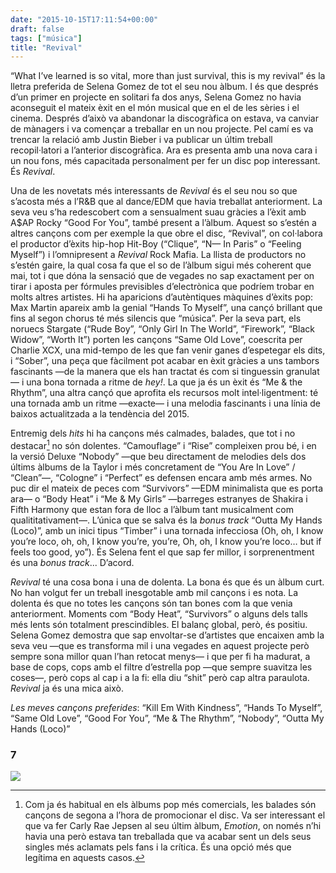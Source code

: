 ```yaml
---
date: "2015-10-15T17:11:54+00:00"
draft: false
tags: ["música"]
title: "Revival"
---
```

“What I’ve learned is so vital, more than just survival, this is my revival” és la lletra preferida de Selena Gomez de tot el seu nou àlbum. I és que després d’un primer en projecte en solitari fa dos anys, Selena Gomez no havia aconseguit el mateix èxit en el món musical que en el de les sèries i el cinema. Després d’això va abandonar la discogràfica on estava, va canviar de mànagers i va començar a treballar en un nou projecte. Pel camí es va trencar la relació amb Justin Bieber i va publicar un últim treball recopil·latori a l’anterior discogràfica. Ara es presenta amb una nova cara i un nou fons, més capacitada personalment per fer un disc pop interessant. És *Revival*.

<!-- more -->

Una de les novetats més interessants de *Revival* és el seu nou so que s’acosta més a l’R&B que al dance/EDM que havia treballat anteriorment. La seva veu s’ha redescobert com a sensualment suau gràcies a l’èxit amb A$AP Rocky “Good For You”, també present a l’àlbum. Aquest so s’estén a altres cançons com per exemple la que obre el disc, “Revival”, on col·labora el productor d’èxits hip-hop Hit-Boy (“Clique”, “N— In Paris” o “Feeling Myself”) i l’omnipresent a *Revival* Rock Mafia. La llista de productors no s’estén gaire, la qual cosa fa que el so de l’àlbum sigui més coherent que mai, tot i que dóna la sensació que de vegades no sap exactament per on tirar i aposta per fórmules previsibles d’electrònica que podríem trobar en molts altres artistes. Hi ha aparicions d’autèntiques màquines d’èxits pop: Max Martin apareix amb la genial “Hands To Myself”, una cançó brillant que fins al segon chorus té més silencis que “música”. Per la seva part, els noruecs Stargate (“Rude Boy”, “Only Girl In The World”, “Firework”, “Black Widow”, “Worth It”) porten les cançons “Same Old Love”, coescrita per Charlie XCX, una mid-tempo de les que fan venir ganes d’espetegar els dits, i “Sober”, una peça que fàcilment pot acabar en èxit gràcies a uns tambors fascinants —de la manera que els han tractat és com si tinguessin granulat— i una bona tornada a ritme de *hey!*. La que ja és un èxit és “Me & the Rhythm”, una altra cançó que aprofita els recursos molt intel·ligentment: té una tornada amb un ritme —exacte— i una melodia fascinants i una línia de baixos actualitzada a la tendència del 2015.

Entremig dels *hits* hi ha cançons més calmades, balades, que tot i no destacar[^1] no són dolentes. “Camouflage” i “Rise” compleixen prou bé, i en la versió Deluxe “Nobody” —que beu directament de melodies dels dos últims àlbums de la Taylor i més concretament de “You Are In Love” / “Clean”—, “Cologne” i “Perfect” es defensen encara amb més armes. No puc dir el mateix de peces com “Survivors” —EDM minimalista que es porta ara— o “Body Heat” i “Me & My Girls” —barreges estranyes de Shakira i Fifth Harmony que estan fora de lloc a l’àlbum tant musicalment com qualititativament—. L’única que se salva és la *bonus track* “Outta My Hands (Loco)”, amb un inici tipus “Timber” i una tornada infecciosa (Oh, oh, I know you’re loco, oh, oh, I know you’re, you’re, Oh, oh, I know you’re loco… but if feels too good, yo”). És Selena fent el que sap fer millor, i sorprenentment és una *bonus track*... D’acord.

*Revival* té una cosa bona i una de dolenta. La bona és que és un àlbum curt. No han volgut fer un treball inesgotable amb mil cançons i es nota. La dolenta és que no totes les cançons són tan bones com la que venia anteriorment. Moments com “Body Heat”, “Survivors” o alguns dels talls més lents són totalment prescindibles. El balanç global, però, és positiu. Selena Gomez demostra que sap envoltar-se d’artistes que encaixen amb la seva veu —que es transforma mil i una vegades en aquest projecte però sempre sona millor quan l’han retocat menys— i que per fi ha madurat, a base de cops, cops amb el filtre d’estrella pop —que sempre suavitza les coses—, però cops al cap i a la fi: ella diu “shit” però cap altra paraulota. *Revival* ja és una mica això.

*Les meves cançons preferides*: “Kill Em With Kindness”, “Hands To Myself”, “Same Old Love”, “Good For You”, “Me & The Rhythm”, “Nobody”, “Outta My Hands (Loco)”

### 7

[^1]: Com ja és habitual en els àlbums pop més comercials, les balades són cançons de segona a l’hora de promocionar el disc. Va ser interessant el que va fer Carly Rae Jepsen al seu últim àlbum, *Emotion*, on només n’hi havia una però estava tan treballada que va acabar sent un dels seus singles més aclamats pels fans i la crítica. És una opció més que legítima en aquests casos.

<img id="splashFade" src="https://40.media.tumblr.com/186caaaf3ef8a4b84773439ea3cdc5a8/tumblr_nw9uiyDEwc1u00ofno1_1280.png">